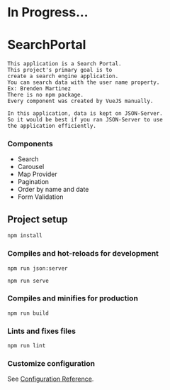 # In Progress...

# SearchPortal

```
This application is a Search Portal.
This project's primary goal is to
create a search engine application.
You can search data with the user name property.
Ex: Brenden Martinez
There is no npm package.
Every component was created by VueJS manually.

In this application, data is kept on JSON-Server.
So it would be best if you ran JSON-Server to use
the application efficiently.

```

### Components

- Search
- Carousel
- Map Provider
- Pagination
- Order by name and date
- Form Validation

## Project setup

```
npm install
```

### Compiles and hot-reloads for development

```
npm run json:server

npm run serve
```

### Compiles and minifies for production

```
npm run build
```

### Lints and fixes files

```
npm run lint
```

### Customize configuration

See [Configuration Reference](https://cli.vuejs.org/config/).
